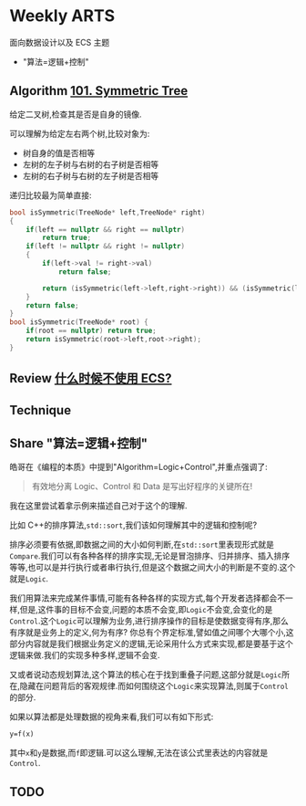 # Weekly ARTS

面向数据设计以及 ECS 主题

- "算法=逻辑+控制"

## Algorithm [101. Symmetric Tree](https://leetcode.com/problems/symmetric-tree/)

给定二叉树,检查其是否是自身的镜像.

可以理解为给定左右两个树,比较对象为:

- 树自身的值是否相等
- 左树的左子树与右树的右子树是否相等
- 左树的右子树与右树的左子树是否相等

递归比较最为简单直接:

```C++
bool isSymmetric(TreeNode* left,TreeNode* right)
{
    if(left == nullptr && right == nullptr)
        return true;
    if(left != nullptr && right != nullptr)
    {
        if(left->val != right->val)
            return false;

        return (isSymmetric(left->left,right->right)) && (isSymmetric(left->right,right->left));
    }
    return false;
}
bool isSymmetric(TreeNode* root) {
    if(root == nullptr) return true;
    return isSymmetric(root->left,root->right);
}
```

## Review [什么时候不使用 ECS?](when_not_ecs.md)

## Technique

## Share "算法=逻辑+控制"

皓哥在《编程的本质》中提到"Algorithm=Logic+Control",并重点强调了:

> 有效地分离 Logic、Control 和 Data 是写出好程序的关键所在!

我在这里尝试着拿示例来描述自己对于这个的理解.

比如 C++的排序算法,`std::sort`,我们该如何理解其中的逻辑和控制呢?

排序必须要有依据,即数据之间的大小如何判断,在`std::sort`里表现形式就是`Compare`.我们可以有各种各样的排序实现,无论是冒泡排序、归并排序、插入排序等等,也可以是并行执行或者串行执行,但是这个数据之间大小的判断是不变的.这个就是`Logic`.

我们用算法来完成某件事情,可能有各种各样的实现方式,每个开发者选择都会不一样,但是,这件事的目标不会变,问题的本质不会变,即`Logic`不会变,会变化的是`Control`.这个`Logic`可以理解为业务,进行排序操作的目标是使数据变得有序,那么有序就是业务上的定义,何为有序? 你总有个界定标准,譬如值之间哪个大哪个小,这部分内容就是我们根据业务定义的逻辑,无论采用什么方式来实现,都是要基于这个逻辑来做.我们的实现多种多样,逻辑不会变.

又或者说动态规划算法,这个算法的核心在于找到重叠子问题,这部分就是`Logic`所在,隐藏在问题背后的客观规律.而如何围绕这个`Logic`来实现算法,则属于`Control`的部分.

如果以算法都是处理数据的视角来看,我们可以有如下形式:

```txt
y=f(x)
```

其中`x`和`y`是数据,而`f`即逻辑.可以这么理解,无法在该公式里表达的内容就是`Control`.

## TODO
